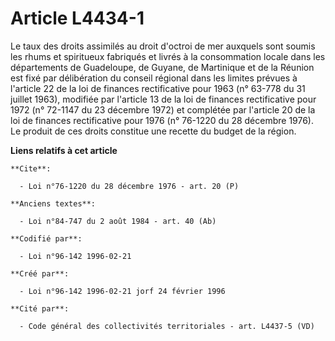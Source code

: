 # Article L4434-1

Le taux des droits assimilés au droit d'octroi de mer auxquels sont soumis les rhums et spiritueux fabriqués et livrés à la
consommation locale dans les départements de Guadeloupe, de Guyane, de Martinique et de la Réunion est fixé par délibération
du conseil régional dans les limites prévues à l'article 22 de la loi de finances rectificative pour 1963 (n° 63-778 du 31
juillet 1963), modifiée par l'article 13 de la loi de finances rectificative pour 1972 (n° 72-1147 du 23 décembre 1972) et
complétée par l'article 20 de la loi de finances rectificative pour 1976 (n° 76-1220 du 28 décembre 1976). Le produit de ces
droits constitue une recette du budget de la région.

**Liens relatifs à cet article**

	**Cite**:

	  - Loi n°76-1220 du 28 décembre 1976 - art. 20 (P)

	**Anciens textes**:

	  - Loi n°84-747 du 2 août 1984 - art. 40 (Ab)

	**Codifié par**:

	  - Loi n°96-142 1996-02-21

	**Créé par**:

	  - Loi n°96-142 1996-02-21 jorf 24 février 1996

	**Cité par**:

	  - Code général des collectivités territoriales - art. L4437-5 (VD)
